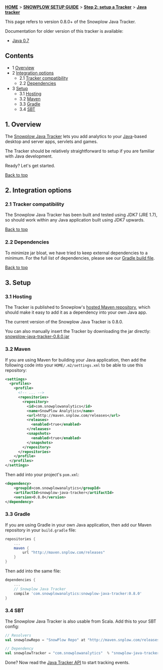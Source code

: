 <a name="top" />

[**HOME**](Home) > [**SNOWPLOW SETUP GUIDE**](Setting-up-Snowplow) > [**Step 2: setup a Tracker**](Setting-up-a-Tracker) > [**Java tracker**](Java-tracker-setup)

This page refers to version 0.8.0+ of the Snowplow Java Tracker.

Documentation for older version of this tracker is available:

* [Java 0.7][java-0.7]

## Contents

- 1 [Overview](#overview)
- 2 [Integration options](#integration-options)
  - 2.1 [Tracker compatibility](#compatibility)
  - 2.2 [Dependencies](#dependencies)
- 3 [Setup](#setup)
  - 3.1 [Hosting](#hosting)
  - 3.2 [Maven](#maven)
  - 3.3 [Gradle](#gradle)
  - 3.4 [SBT](#sbt)

<a name="overview" />

## 1. Overview

The [Snowplow Java Tracker](https://github.com/snowplow/snowplow-java-tracker) lets you add analytics to your [Java][java]-based desktop and server apps, servlets and games.

The Tracker should be relatively straightforward to setup if you are familiar with Java development.

Ready? Let's get started.

[Back to top](#top)

<a name="integration-options" />

## 2. Integration options

<a name="compatibility" />

### 2.1 Tracker compatibility

The Snowplow Java Tracker has been built and tested using JDK7 (JRE 1.7), so should work within any Java application built using JDK7 upwards.

[Back to top](#top)

<a name="dependencies" />

### 2.2 Dependencies

To minimize jar bloat, we have tried to keep external dependencies to a minimum. For the full list of dependencies, please see our [Gradle build file][gradle-build].

[Back to top](#top)

<a name="setup" />

## 3. Setup

<a name="hosting" />

### 3.1 Hosting

The Tracker is published to Snowplow's [hosted Maven repository][maven-snplow], which should make it easy to add it as a dependency into your own Java app.

The current version of the Snowplow Java Tracker is 0.8.0.

You can also manually insert the Tracker by downloading the jar directly: [snowplow-java-tracker-0.8.0.jar](http://maven.snplow.com/releases/com/snowplowanalytics/snowplow-java-tracker/0.8.0/snowplow-java-tracker-0.8.0.jar)

<a name="maven" />

### 3.2 Maven

If you are using Maven for building your Java application, then add the following code into your `HOME/.m2/settings.xml` to be able to use this repository:

```xml
<settings>
  <profiles>
    <profile>
      <!-- ... -->
      <repositories>
        <repository>
          <id>com.snowplowanalytics</id>
          <name>SnowPlow Analytics</name>
          <url>http://maven.snplow.com/releases</url>
          <releases>
            <enabled>true</enabled>
          </releases>
          <snapshots>
            <enabled>true</enabled>
          </snapshots>
        </repository>
      </repositories>
    </profile>
  </profiles>
</settings>
```

Then add into your project's `pom.xml`:

```xml
<dependency>
    <groupId>com.snowplowanalytics</groupId>
    <artifactId>snowplow-java-tracker</artifactId>
    <version>0.8.0</version>
</dependency>
```

<a name="gradle" />

### 3.3 Gradle

If you are using Gradle in your own Java application, then add our Maven repository in your `build.gradle` file:

```groovy
repositories {
    ...
    maven {
        url "http://maven.snplow.com/releases"
    }
}
```

Then add into the same file:

```groovy
dependencies {
    ...
    // Snowplow Java Tracker
    compile 'com.snowplowanalytics:snowplow-java-tracker:0.8.0'
}
```

<a name="sbt" />

### 3.4 SBT

The Snowplow Java Tracker is also usable from Scala. Add this to your SBT config:

```scala
// Resolvers
val snowplowRepo = "SnowPlow Repo" at "http://maven.snplow.com/releases/"

// Dependency
val snowplowTracker = "com.snowplowanalytics"  % "snowplow-java-tracker"  % "0.8.0"
```

Done? Now read the [Java Tracker API](Java-Tracker) to start tracking events.

[java]: http://www.java.com/en/
[java-0.7]: https://github.com/snowplow/snowplow/wiki/Java-Tracker-Setup-0.7

[gradle-build]: https://github.com/snowplow/snowplow-java-tracker/blob/master/build.gradle
[maven-snplow]: http://maven.snplow.com
